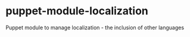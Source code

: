 puppet-module-localization
==========================

Puppet module to manage localization - the inclusion of other languages
